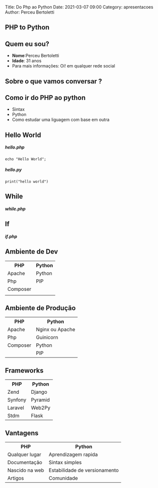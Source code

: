Title: Do Php ao Python
Date: 2021-03-07 09:00
Category: apresentacoes
Author: Perceu Bertoletti

<section>
    <h1>PHP to Python</h1>
</section>

<section>
    <h2>Quem eu sou?</h2>
    <ul>
        <li><strong>Nome</strong>:Perceu Bertoletti</li>
        <li><strong>Idade</strong>: 31 anos</li>
        <li>Para mais informações: Oi! em qualquer rede social</li>
    </ul>
</section>

<section>
    <section>
        <h2>Sobre o que vamos conversar ?</h2>
    </section>
    <section>
        <h2>Como ir do PHP ao python</h2>
        <ul>
            <li>Sintax</li>
            <li>Python</li>
            <li>Como estudar uma liguagem com base em outra</li>
        </ul>
    </section>
</section>

<section>
    <h2>Hello World</h2>
    <h5>hello.php</h5>
    <code class="php"><pre>echo "Hello World";</pre></code>
    <h5>hello.py</h5>
    <code class="python"><pre>print("hello world")</pre></code>
</section>

<section>
    <h2>While</h2>
    <h5>while.php</h5>
</section>

<section>
    <h2>If</h2>
    <h5>if.php</h5>
</section>	

<section>
    <h2>Ambiente de Dev</h2>
    <table>
        <tr>
            <th>PHP</th>
            <th>Python</th>
        </tr>
        <tr>
            <td>Apache</td>
            <td>Python</td>
        </tr>
        <tr>
            <td>Php</td>
            <td>PIP</td>
        </tr>
        <tr>
            <td>Composer</td>
            <td></td>
        </tr>
        <tr>
            <td></td>
            <td></td>
        </tr>
    </table>
</section>	

<section>
    <h2>Ambiente de Produção</h2>
    <table>
        <tr>
            <th>PHP</th>
            <th>Python</th>
        </tr>
        <tr>
            <td>Apache</td>
            <td>Nginx ou Apache</td>
        </tr>
        <tr>
            <td>Php</td>
            <td>Guinicorn</td>
        </tr>
        <tr>
            <td>Composer</td>
            <td>Python</td>
        </tr>
        <tr>
            <td></td>
            <td>PIP</td>
        </tr>
    </table>
</section>

<section>
    <h2>Frameworks</h2>
    <table>
        <tr>
            <th>PHP</th>
            <th>Python</th>
        </tr>
        <tr>
            <td>Zend</td>
            <td>Django</td>
        </tr>
        <tr>
            <td>Synfony</td>
            <td>Pyramid</td>
        </tr>
        <tr>
            <td>Laravel</td>
            <td>Web2Py</td>
        </tr>
        <tr>
            <td>Stdm</td>
            <td>Flask</td>
        </tr>
    </table>
</section>	

<section>
    <h2>Vantagens</h2>
    <table>
        <tr>
            <th>PHP</th>
            <th>Python</th>
        </tr>
        <tr>
            <td>Qualquer lugar</td>
            <td>Aprendizagem rapida</td>
        </tr>
        <tr>
            <td>Documentação</td>
            <td>Sintax simples</td>
        </tr>
        <tr>
            <td>Nascido na web</td>
            <td>Estabilidade de versionamento</td>
        </tr>
        <tr>
            <td>Artigos</td>
            <td>Comunidade</td>
        </tr>
    </table>
</section>